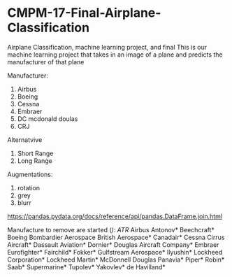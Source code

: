 # CMPM-17-Final-Airplane-Classification
Airplane Classification, machine learning project, and final
This is our machine learning project that takes in an image of a plane and predicts the manufacturer of that plane

Manufacturer:
1. Airbus
2. Boeing 
3. Cessna
4. Embraer 
5. DC mcdonald doulas
6. CRJ 

Alternatvive
1. Short Range
2. Long Range 

Augmentations:
1. rotation
2. grey
3. blurr

https://pandas.pydata.org/docs/reference/api/pandas.DataFrame.join.html

Manufacture to remove are started (*): 
ATR* 
    Airbus
Antonov*
Beechcraft*
    Boeing
    Bombardier Aerospace
British Aerospace*
Canadair*
    Cessna
Cirrus Aircraft*
Dassault Aviation*
Dornier*
Douglas Aircraft Company*
    Embraer
Eurofighter*
Fairchild*
Fokker*
Gulfstream Aerospace*
Ilyushin*
Lockheed Corporation*
Lockheed Martin*
    McDonnell Douglas
Panavia*
Piper*
Robin*
Saab*
Supermarine*
Tupolev*
Yakovlev*
de Havilland*